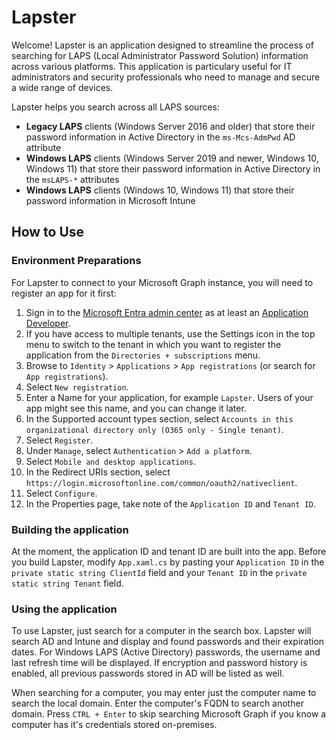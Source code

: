 # Lapster
Welcome! Lapster is an application designed to streamline the process of searching for LAPS (Local Administrator Password Solution) information across various platforms. This application is particulary useful for IT administrators and security professionals who need to manage and secure a wide range of devices.

Lapster helps you search across all LAPS sources:
 - **Legacy LAPS** clients (Windows Server 2016 and older) that store their password information in Active Directory in the `ms-Mcs-AdmPwd` AD attribute
 - **Windows LAPS** clients (Windows Server 2019 and newer, Windows 10, Windows 11) that store their password information in Active Directory in the `msLAPS-*` attributes
 - **Windows LAPS** clients (Windows 10, Windows 11) that store their password information in Microsoft Intune

## How to Use
### Environment Preparations
For Lapster to connect to your Microsoft Graph instance, you will need to register an app for it first:
1. Sign in to the [Microsoft Entra admin center](https://entra.microsoft.com/) as at least an [Application Developer](https://learn.microsoft.com/en-us/entra/identity/role-based-access-control/permissions-reference#application-developer).
2. If you have access to multiple tenants, use the Settings icon in the top menu to switch to the tenant in which you want to register the application from the `Directories + subscriptions` menu.
3. Browse to `Identity` > `Applications` > `App registrations` (or search for `App registrations`).
4. Select `New registration`.
5. Enter a Name for your application, for example `Lapster`. Users of your app might see this name, and you can change it later.
6. In the Supported account types section, select `Accounts in this organizational directory only (O365 only - Single tenant)`.
7. Select `Register`.
8. Under `Manage`, select `Authentication` > `Add a platform`.
9. Select `Mobile and desktop applications`.
10. In the Redirect URIs section, select `https://login.microsoftonline.com/common/oauth2/nativeclient`.
11. Select `Configure`.
12. In the Properties page, take note of the `Application ID` and `Tenant ID`.

### Building the application
At the moment, the application ID and tenant ID are built into the app. Before you build Lapster, modify `App.xaml.cs` by pasting your `Application ID` in the `private static string ClientId` field and your `Tenant ID` in the `private static string Tenant` field.

### Using the application
To use Lapster, just search for a computer in the search box. Lapster will search AD and Intune and display and found passwords and their expiration dates. For Windows LAPS (Active Directory) passwords, the username and last refresh time will be displayed. If encryption and password history is enabled, all previous passwords stored in AD will be listed as well.

When searching for a computer, you may enter just the computer name to search the local domain. Enter the computer's FQDN to search another domain. Press `CTRL + Enter` to skip searching Microsoft Graph if you know a computer has it's credentials stored on-premises.